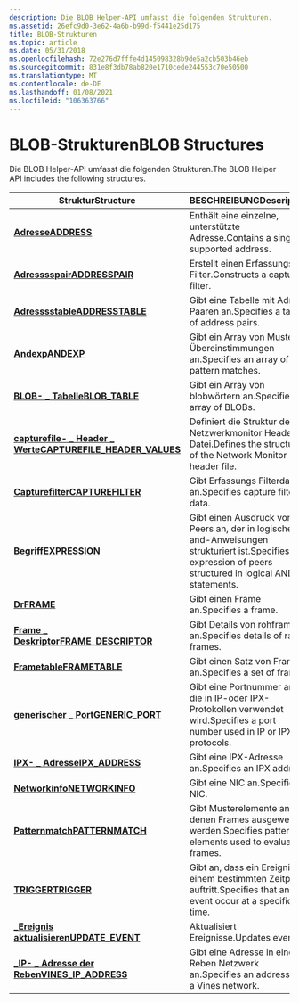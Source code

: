 ```yaml
---
description: Die BLOB Helper-API umfasst die folgenden Strukturen.
ms.assetid: 26efc9d0-3e62-4a6b-b99d-f5441e25d175
title: BLOB-Strukturen
ms.topic: article
ms.date: 05/31/2018
ms.openlocfilehash: 72e276d7fffe4d145098328b9de5a2cb503b46eb
ms.sourcegitcommit: 831e8f3db78ab820e1710cede244553c70e50500
ms.translationtype: MT
ms.contentlocale: de-DE
ms.lasthandoff: 01/08/2021
ms.locfileid: "106363766"
---
```

# <a name="blob-structures"></a><span data-ttu-id="24663-103">BLOB-Strukturen</span><span class="sxs-lookup"><span data-stu-id="24663-103">BLOB Structures</span></span>

<span data-ttu-id="24663-104">Die BLOB Helper-API umfasst die folgenden Strukturen.</span><span class="sxs-lookup"><span data-stu-id="24663-104">The BLOB Helper API includes the following structures.</span></span>



| <span data-ttu-id="24663-105">Struktur</span><span class="sxs-lookup"><span data-stu-id="24663-105">Structure</span></span>                                                        | <span data-ttu-id="24663-106">BESCHREIBUNG</span><span class="sxs-lookup"><span data-stu-id="24663-106">Description</span></span>                                                            |
|------------------------------------------------------------------|------------------------------------------------------------------------|
| [<span data-ttu-id="24663-107">**Adresse**</span><span class="sxs-lookup"><span data-stu-id="24663-107">**ADDRESS**</span></span>](address.md)                                       | <span data-ttu-id="24663-108">Enthält eine einzelne, unterstützte Adresse.</span><span class="sxs-lookup"><span data-stu-id="24663-108">Contains a single, supported address.</span></span>                                  |
| [<span data-ttu-id="24663-109">**Adresssspair**</span><span class="sxs-lookup"><span data-stu-id="24663-109">**ADDRESSPAIR**</span></span>](addresspair.md)                               | <span data-ttu-id="24663-110">Erstellt einen Erfassungs Filter.</span><span class="sxs-lookup"><span data-stu-id="24663-110">Constructs a capture filter.</span></span>                                           |
| [<span data-ttu-id="24663-111">**Adresssstable**</span><span class="sxs-lookup"><span data-stu-id="24663-111">**ADDRESSTABLE**</span></span>](addresstable.md)                             | <span data-ttu-id="24663-112">Gibt eine Tabelle mit Adress Paaren an.</span><span class="sxs-lookup"><span data-stu-id="24663-112">Specifies a table of address pairs.</span></span>                                    |
| [<span data-ttu-id="24663-113">**Andexp**</span><span class="sxs-lookup"><span data-stu-id="24663-113">**ANDEXP**</span></span>](andexp.md)                                         | <span data-ttu-id="24663-114">Gibt ein Array von Muster Übereinstimmungen an.</span><span class="sxs-lookup"><span data-stu-id="24663-114">Specifies an array of pattern matches.</span></span>                                 |
| [<span data-ttu-id="24663-115">**BLOB- \_ Tabelle**</span><span class="sxs-lookup"><span data-stu-id="24663-115">**BLOB\_TABLE**</span></span>](blob-table.md)                                | <span data-ttu-id="24663-116">Gibt ein Array von blobwörtern an.</span><span class="sxs-lookup"><span data-stu-id="24663-116">Specifies an array of BLOBs.</span></span>                                           |
| [<span data-ttu-id="24663-117">**capturefile- \_ Header \_ Werte**</span><span class="sxs-lookup"><span data-stu-id="24663-117">**CAPTUREFILE\_HEADER\_VALUES**</span></span>](capturefile-header-values.md) | <span data-ttu-id="24663-118">Definiert die Struktur der Netzwerkmonitor Header Datei.</span><span class="sxs-lookup"><span data-stu-id="24663-118">Defines the structure of the Network Monitor header file.</span></span>              |
| [<span data-ttu-id="24663-119">**Capturefilter**</span><span class="sxs-lookup"><span data-stu-id="24663-119">**CAPTUREFILTER**</span></span>](capturefilter.md)                           | <span data-ttu-id="24663-120">Gibt Erfassungs Filterdaten an.</span><span class="sxs-lookup"><span data-stu-id="24663-120">Specifies capture filter data.</span></span>                                         |
| [<span data-ttu-id="24663-121">**Begriff**</span><span class="sxs-lookup"><span data-stu-id="24663-121">**EXPRESSION**</span></span>](expression.md)                                 | <span data-ttu-id="24663-122">Gibt einen Ausdruck von Peers an, der in logischen and-Anweisungen strukturiert ist.</span><span class="sxs-lookup"><span data-stu-id="24663-122">Specifies an expression of peers structured in logical AND statements.</span></span> |
| [<span data-ttu-id="24663-123">**Dr**</span><span class="sxs-lookup"><span data-stu-id="24663-123">**FRAME**</span></span>](frame.md)                                           | <span data-ttu-id="24663-124">Gibt einen Frame an.</span><span class="sxs-lookup"><span data-stu-id="24663-124">Specifies a frame.</span></span>                                                     |
| [<span data-ttu-id="24663-125">**Frame \_ Deskriptor**</span><span class="sxs-lookup"><span data-stu-id="24663-125">**FRAME\_DESCRIPTOR**</span></span>](frame-descriptor.md)                    | <span data-ttu-id="24663-126">Gibt Details von rohframes an.</span><span class="sxs-lookup"><span data-stu-id="24663-126">Specifies details of raw frames.</span></span>                                       |
| [<span data-ttu-id="24663-127">**Frametable**</span><span class="sxs-lookup"><span data-stu-id="24663-127">**FRAMETABLE**</span></span>](frametable.md)                                 | <span data-ttu-id="24663-128">Gibt einen Satz von Frames an.</span><span class="sxs-lookup"><span data-stu-id="24663-128">Specifies a set of frames.</span></span>                                             |
| [<span data-ttu-id="24663-129">**generischer \_ Port**</span><span class="sxs-lookup"><span data-stu-id="24663-129">**GENERIC\_PORT**</span></span>](generic-port.md)                            | <span data-ttu-id="24663-130">Gibt eine Portnummer an, die in IP-oder IPX-Protokollen verwendet wird.</span><span class="sxs-lookup"><span data-stu-id="24663-130">Specifies a port number used in IP or IPX protocols.</span></span>                   |
| [<span data-ttu-id="24663-131">**IPX- \_ Adresse**</span><span class="sxs-lookup"><span data-stu-id="24663-131">**IPX\_ADDRESS**</span></span>](ipx-address.md)                              | <span data-ttu-id="24663-132">Gibt eine IPX-Adresse an.</span><span class="sxs-lookup"><span data-stu-id="24663-132">Specifies an IPX address.</span></span>                                              |
| [<span data-ttu-id="24663-133">**Networkinfo**</span><span class="sxs-lookup"><span data-stu-id="24663-133">**NETWORKINFO**</span></span>](networkinfo.md)                               | <span data-ttu-id="24663-134">Gibt eine NIC an.</span><span class="sxs-lookup"><span data-stu-id="24663-134">Specifies a NIC.</span></span>                                                       |
| [<span data-ttu-id="24663-135">**Patternmatch**</span><span class="sxs-lookup"><span data-stu-id="24663-135">**PATTERNMATCH**</span></span>](patternmatch.md)                             | <span data-ttu-id="24663-136">Gibt Musterelemente an, mit denen Frames ausgewertet werden.</span><span class="sxs-lookup"><span data-stu-id="24663-136">Specifies pattern elements used to evaluate frames.</span></span>                    |
| [<span data-ttu-id="24663-137">**TRIGGER**</span><span class="sxs-lookup"><span data-stu-id="24663-137">**TRIGGER**</span></span>](trigger.md)                                       | <span data-ttu-id="24663-138">Gibt an, dass ein Ereignis zu einem bestimmten Zeitpunkt auftritt.</span><span class="sxs-lookup"><span data-stu-id="24663-138">Specifies that an event occur at a specific time.</span></span>                      |
| [<span data-ttu-id="24663-139">**\_Ereignis aktualisieren**</span><span class="sxs-lookup"><span data-stu-id="24663-139">**UPDATE\_EVENT**</span></span>](update-event.md)                            | <span data-ttu-id="24663-140">Aktualisiert Ereignisse.</span><span class="sxs-lookup"><span data-stu-id="24663-140">Updates events.</span></span>                                                        |
| [<span data-ttu-id="24663-141">**\_IP- \_ Adresse der Reben**</span><span class="sxs-lookup"><span data-stu-id="24663-141">**VINES\_IP\_ADDRESS**</span></span>](vines-ip-address.md)                   | <span data-ttu-id="24663-142">Gibt eine Adresse in einem Reben Netzwerk an.</span><span class="sxs-lookup"><span data-stu-id="24663-142">Specifies an address on a Vines network.</span></span>                               |



 

 

 



